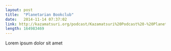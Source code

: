 ```yaml
---
layout: post
title:  "Planetarian Bookclub"
date:   2014-11-14 07:37:02
link: http://kazamatsuri.org/podcast/Kazamatsuri%20Podcast%20-%20Planetarian%20Bookclub.mp3
length: 164983469
---
```


Lorem ipsum dolor sit amet
